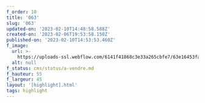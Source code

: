 ```yaml
---
f_order: 10
title: '063'
slug: '063'
updated-on: '2023-02-10T14:48:58.588Z'
created-on: '2023-02-06T19:53:58.150Z'
published-on: '2023-02-10T14:53:53.460Z'
f_image:
  url: >-
    https://uploads-ssl.webflow.com/6141f41868c3e33a265cbfe7/63e16453fa3ba5a3def134c4_063.jpg
  alt: null
f_status: cms/status/a-vendre.md
f_hauteur: 55
f_largeur: 45
layout: '[highlight].html'
tags: highlight
---
```



